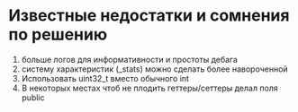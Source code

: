 # **Известные недостатки и сомнения по решению**
1. больше логов для информативности и простоты дебага
2. систему характеристик (_stats) можно сделать более навороченной
3. Использовать uint32_t вместо обычного int
4. В некоторых местах чтоб не плодить геттеры/сеттеры делал поля public